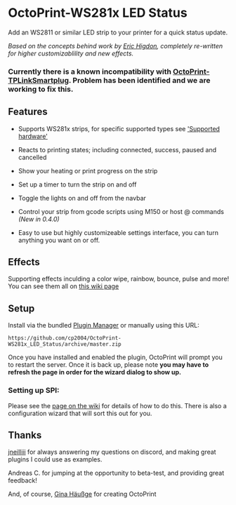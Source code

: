 # OctoPrint-WS281x LED Status

Add an WS2811 or similar LED strip to your printer for a quick status update.

_Based on the concepts behind work by [Eric Higdon](https://github.com/EricHigdon/OctoPrint-RGB_status), completely re-written for higher customizablility and new effects._

### Currently there is a known incompatibility with [OctoPrint-TPLinkSmartplug](https://github.com/jneilliii/OctoPrint-TPLinkSmartplug). Problem has been identified and we are working to fix this.

## Features
* Supports WS281x strips, for specific supported types see ['Supported hardware'](https://github.com/cp2004/OctoPrint-WS281x_LED_Status/wiki/Supported-hardware)

* Reacts to printing states; including connected, success, paused and cancelled

* Show your heating or print progress on the strip

* Set up a timer to turn the strip on and off

* Toggle the lights on and off from the navbar

* Control your strip from gcode scripts using M150 or host @ commands *(New in 0.4.0)*

* Easy to use but highly customizeable settings interface, you can turn anything you want on or off.

## Effects
Supporting effects inculding a color wipe, rainbow, bounce, pulse and more! You can see them all on [this wiki page](https://github.com/cp2004/OctoPrint-WS281x_LED_Status/wiki/Configuration-options#effects)

## Setup

Install via the bundled [Plugin Manager](https://docs.octoprint.org/en/master/bundledplugins/pluginmanager.html)
or manually using this URL:

    https://github.com/cp2004/OctoPrint-WS281x_LED_Status/archive/master.zip
    
Once you have installed and enabled the plugin, OctoPrint will prompt you to restart the server. Once it is back up, please note **you may have to refresh the page in order for the wizard dialog to show up.**

### Setting up SPI:

Please see the [page on the wiki](https://github.com/cp2004/OctoPrint-WS281x_LED_Status/wiki/SPI-Setup-Running-without-root) for details of how to do this. There is also a configuration wizard that will sort this out for you.

## Thanks
[jneilliii](https://github.com/jneilliii) for always answering my questions on discord, and making great plugins I could use as examples.

Andreas C. for jumping at the opportunity to beta-test, and providing great feedback!

And, of course, [Gina Häußge](https://github.com/foosel) for creating OctoPrint
